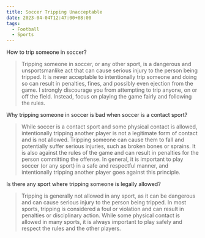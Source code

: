 ```yaml
---
title: Soccer Tripping Unacceptable
date: 2023-04-04T12:47:00+08:00
tags:
  - Football
  - Sports
---
```

How to trip someone in soccer?

> Tripping someone in soccer, or any other sport, is a dangerous and unsportsmanlike act that can cause serious injury to the person being tripped. It is never acceptable to intentionally trip someone and doing so can result in penalties, fines, and possibly even ejection from the game. I strongly discourage you from attempting to trip anyone, on or off the field. Instead, focus on playing the game fairly and following the rules.

Why tripping someone in soccer is bad when soccer is a contact sport?

> While soccer is a contact sport and some physical contact is allowed, intentionally tripping another player is not a legitimate form of contact and is not allowed. Tripping someone can cause them to fall and potentially suffer serious injuries, such as broken bones or sprains. It is also against the rules of the game and can result in penalties for the person committing the offense. In general, it is important to play soccer (or any sport) in a safe and respectful manner, and intentionally tripping another player goes against this principle.

Is there any sport where tripping someone is legally allowed?

> Tripping is generally not allowed in any sport, as it can be dangerous and can cause serious injury to the person being tripped. In most sports, tripping is considered a foul or violation and can result in penalties or disciplinary action. While some physical contact is allowed in many sports, it is always important to play safely and respect the rules and the other players.